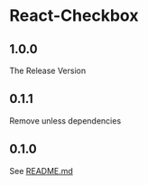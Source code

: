 # React-Checkbox
## 1.0.0
The Release Version
## 0.1.1
Remove unless dependencies
## 0.1.0
See [README.md](https://github.com/kagawagao/react-pagination/blob/master/README.md)
